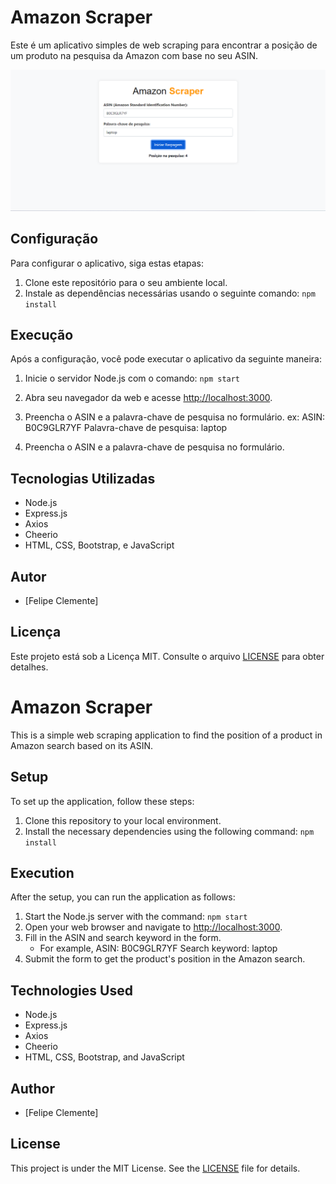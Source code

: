 # Amazon Scraper

Este é um aplicativo simples de web scraping para encontrar a posição de um produto na pesquisa da Amazon com base no seu ASIN.

![Amazon Scraper](https://github.com/felipemike/scraping2/raw/main/amazon.png)

## Configuração

Para configurar o aplicativo, siga estas etapas:

1. Clone este repositório para o seu ambiente local.
2. Instale as dependências necessárias usando o seguinte comando: `npm install`

## Execução

Após a configuração, você pode executar o aplicativo da seguinte maneira:

1. Inicie o servidor Node.js com o comando: `npm start`

2. Abra seu navegador da web e acesse [http://localhost:3000](http://localhost:3000).

3. Preencha o ASIN e a palavra-chave de pesquisa no formulário.
ex: ASIN: B0C9GLR7YF   Palavra-chave de pesquisa: laptop

4. Preencha o ASIN e a palavra-chave de pesquisa no formulário.

## Tecnologias Utilizadas

- Node.js
- Express.js
- Axios
- Cheerio
- HTML, CSS, Bootstrap, e JavaScript

## Autor

- [Felipe Clemente]

## Licença

Este projeto está sob a Licença MIT. Consulte o arquivo [LICENSE](LICENSE) para obter detalhes.


# Amazon Scraper

This is a simple web scraping application to find the position of a product in Amazon search based on its ASIN.

## Setup

To set up the application, follow these steps:

1. Clone this repository to your local environment.
2. Install the necessary dependencies using the following command: `npm install`

## Execution

After the setup, you can run the application as follows:

1. Start the Node.js server with the command: `npm start`
2. Open your web browser and navigate to [http://localhost:3000](http://localhost:3000).
3. Fill in the ASIN and search keyword in the form.
   - For example, ASIN: B0C9GLR7YF   Search keyword: laptop
4. Submit the form to get the product's position in the Amazon search.

## Technologies Used

- Node.js
- Express.js
- Axios
- Cheerio
- HTML, CSS, Bootstrap, and JavaScript

## Author

- [Felipe Clemente]

## License

This project is under the MIT License. See the [LICENSE](LICENSE) file for details.
